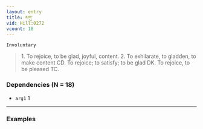 ```yaml
---
layout: entry
title: མགུ་
vid: Hill:0272
vcount: 18
---
```

`Involuntary` 
> 1\.
 To rejoice, to be glad, joyful, content\.
 2\.
 To exhilarate, to gladden, to make content CD\.
 To rejoice; to satisfy; to be glad DK\.
 To rejoice, to be pleased TC\.

### Dependencies (N = 18)
* `arg1` 1

---

### Examples



